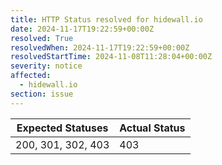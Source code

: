 ```yaml
---
title: HTTP Status resolved for hidewall.io
date: 2024-11-17T19:22:59+00:00Z
resolved: True
resolvedWhen: 2024-11-17T19:22:59+00:00Z
resolvedStartTime: 2024-11-08T11:28:04+00:00Z
severity: notice
affected:
  - hidewall.io
section: issue
---
```


| Expected Statuses | Actual Status  |
|-------------------|----------------|
| 200, 301, 302, 403 | 403 |
